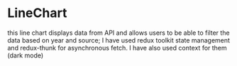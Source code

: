 # LineChart
this line chart displays data from API and allows users to be able to filter the data based on year and source; I have used redux toolkit state management and  redux-thunk for asynchronous fetch. I have also used context for them (dark mode)
